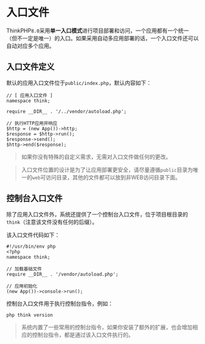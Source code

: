 # 入口文件

ThinkPHP`8.0`采用**单一入口模式**进行项目部署和访问，一个应用都有一个统一（但不一定是唯一）的入口。如果采用自动多应用部署的话，一个入口文件还可以自动对应多个应用。

## 入口文件定义

默认的应用入口文件位于`public/index.php`，默认内容如下：

```
// [ 应用入口文件 ]
namespace think;

require __DIR__ . '/../vendor/autoload.php';

// 执行HTTP应用并响应
$http = (new App())->http;
$response = $http->run();
$response->send();
$http->end($response);
```

> 如果你没有特殊的自定义需求，无需对入口文件做任何的更改。

> 入口文件位置的设计是为了让应用部署更安全，请尽量遵循`public`目录为唯一的`web`可访问目录，其他的文件都可以放到非WEB访问目录下面。

## 控制台入口文件

除了应用入口文件外，系统还提供了一个控制台入口文件，位于项目根目录的`think`（注意该文件没有任何的后缀）。

该入口文件代码如下：

```
#!/usr/bin/env php
<?php
namespace think;

// 加载基础文件
require __DIR__ . '/vendor/autoload.php';

// 应用初始化
(new App())->console->run();
```

控制台入口文件用于执行控制台指令，例如：

```
php think version
```

> 系统内置了一些常用的控制台指令，如果你安装了额外的扩展，也会增加相应的控制台指令，都是通过该入口文件执行的。